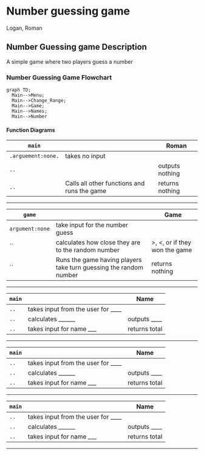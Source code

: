 # Number guessing game
Logan, Roman

## Number Guessing game Description
A simple game where two players guess a number

### Number Guessing Game Flowchart
```mermaid
graph TD;
  Main-->Menu;
  Main-->Change_Range;
  Main-->Game;
  Main-->Names;
  Main-->Number
```

#### Function Diagrams

| `main`    |               |  Roman     |
| ------------------ | ------------- | ------------ |
| `.arguement:none.`    | takes no input  |              |
| `..`     |   | outputs nothing            |
| `..`      | Calls all other functions and runs the game | returns nothing |
***
| `game`    |               |     Game   |
| ------------------ | ------------- | ------------ |
| `argument:none`    | take input for the number guess  |              |
| ``     | calculates how close they are to the random number  | >, <, or if they won the game             |
| ``      | Runs the game having players take turn guessing the random number| returns nothing |
***
| `main`    |               |  Name     |
| ------------------ | ------------- | ------------ |
| `..`    | takes input from the user for ____  |              |
| `..`     | calculates ______  | outputs ____             |
| `..`      | takes input for name ___ | returns total |
***
| `main`    |               |  Name     |
| ------------------ | ------------- | ------------ |
| `..`    | takes input from the user for ____  |              |
| `..`     | calculates ______  | outputs ____             |
| `..`      | takes input for name ___ | returns total |
***
| `main`    |               |  Name     |
| ------------------ | ------------- | ------------ |
| `..`    | takes input from the user for ____  |              |
| `..`     | calculates ______  | outputs ____             |
| `..`      | takes input for name ___ | returns total |
***
